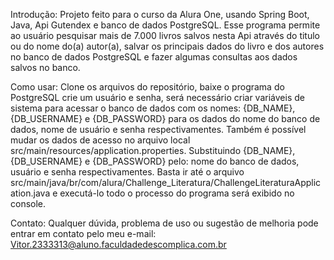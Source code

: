 Introdução:
Projeto feito para o curso da Alura One, usando Spring Boot, Java, Api Gutendex e banco de dados PostgreSQL. 
Esse programa permite ao usuário pesquisar mais de 7.000 livros salvos nesta Api através do titulo ou do nome do(a) autor(a), salvar os principais dados do livro e dos autores no banco de dados PostgreSQL e fazer algumas consultas aos dados salvos no banco.

Como usar:
Clone os arquivos do repositório, baixe o programa do PostgreSQL crie um usuário e senha, será necessário criar variáveis de sistema para acessar o banco de dados com os nomes: {DB_NAME}, {DB_USERNAME} e {DB_PASSWORD} para os dados do nome do banco de dados, nome de usuário e senha respectivamentes. 
Também é possível mudar os dados de acesso no arquivo local src/main/resources/application.properties. Substituindo {DB_NAME}, {DB_USERNAME} e {DB_PASSWORD} pelo: nome do banco de dados, usuário e senha respectivamentes.
Basta ir até o arquivo src/main/java/br/com/alura/Challenge_Literatura/ChallengeLiteraturaApplication.java e executá-lo todo o processo do programa será exibido no console.

Contato:
Qualquer dúvida, problema de uso ou sugestão de melhoria pode entrar em contato pelo meu e-mail: Vitor.2333313@aluno.faculdadedescomplica.com.br
